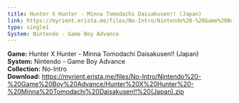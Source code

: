 ```yaml
---
title: Hunter X Hunter - Minna Tomodachi Daisakusen!! (Japan)
link: https://myrient.erista.me/files/No-Intro/Nintendo%20-%20Game%20Boy%20Advance/Hunter%20X%20Hunter%20-%20Minna%20Tomodachi%20Daisakusen!!%20(Japan).zip
type: single1
System: Nintendo - Game Boy Advance
---
```

<b>Game:</b> Hunter X Hunter - Minna Tomodachi Daisakusen!! (Japan)<br>
<b>System:</b> Nintendo - Game Boy Advance<br>
<b>Collection:</b> No-Intro<br>
<b>Download:</b> https://myrient.erista.me/files/No-Intro/Nintendo%20-%20Game%20Boy%20Advance/Hunter%20X%20Hunter%20-%20Minna%20Tomodachi%20Daisakusen!!%20(Japan).zip